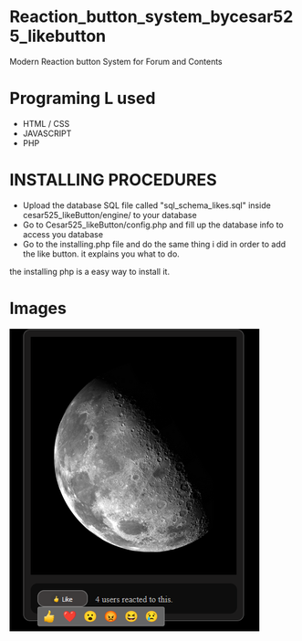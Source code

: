# Reaction_button_system_bycesar525_likebutton
Modern Reaction button System for Forum and Contents

# Programing L used
* HTML / CSS
* JAVASCRIPT
* PHP 

# INSTALLING PROCEDURES
* Upload the database SQL file called "sql_schema_likes.sql" inside cesar525_likeButton/engine/ to your database
* Go to Cesar525_likeButton/config.php and fill up the database info to access you database
* Go to the installing.php file and do the same thing i did in order to add the like button.
it explains you what to do.

the installing php is a easy way to install it.


# Images
![Scheme](likeButton.PNG)